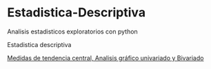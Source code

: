 # Estadistica-Descriptiva
Analisis estadisticos exploratorios con python

Estadistica descriptiva

<p><a href="https://nbviewer.jupyter.org/github/juankfc/Estadistica-Descriptiva/blob/main/Estadistica%20Descriptivav2.ipynb">Medidas de tendencia central, Analisis gráfico univariado y Bivariado</a>
